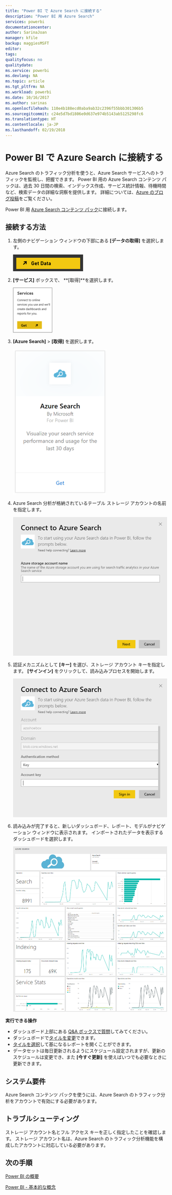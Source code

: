 ```yaml
---
title: "Power BI で Azure Search に接続する"
description: "Power BI 用 Azure Search"
services: powerbi
documentationcenter: 
author: SarinaJoan
manager: kfile
backup: maggiesMSFT
editor: 
tags: 
qualityfocus: no
qualitydate: 
ms.service: powerbi
ms.devlang: NA
ms.topic: article
ms.tgt_pltfrm: NA
ms.workload: powerbi
ms.date: 10/16/2017
ms.author: sarinas
ms.openlocfilehash: 110e4b188ecd0aba9ab32c2396f55bbb301306b5
ms.sourcegitcommit: c24e5d7bd1806e0d637e974b5143ab5125298fc6
ms.translationtype: HT
ms.contentlocale: ja-JP
ms.lasthandoff: 02/19/2018
---
```

# <a name="connect-to-azure-search-with-power-bi"></a>Power BI で Azure Search に接続する
Azure Search のトラフィック分析を使うと、Azure Search サービスへのトラフィックを監視し、把握できます。 Power BI 用の Azure Search コンテンツ パックは、過去 30 日間の検索、インデックス作成、サービス統計情報、待機時間など、検索データの詳細な洞察を提供します。 詳細については、[Azure のブログ投稿](https://azure.microsoft.com/en-us/blog/analyzing-your-azure-search-traffic/)をご覧ください。

Power BI 用 [Azure Search コンテンツ パック](https://app.powerbi.com/getdata/services/azure-search)に接続します。

## <a name="how-to-connect"></a>接続する方法
1. 左側のナビゲーション ウィンドウの下部にある **[データの取得]** を選択します。
   
   ![](media/service-connect-to-azure-search/pbi_getdata.png) 
2. **[サービス]** ボックスで、 **[取得]**を選択します。
   
   ![](media/service-connect-to-azure-search/pbi_getservices.png) 
3. **[Azure Search]** \> **[取得]** を選択します。
   
   ![](media/service-connect-to-azure-search/azuresearch.png)
4. Azure Search 分析が格納されているテーブル ストレージ アカウントの名前を指定します。
   
   ![](media/service-connect-to-azure-search/params.png)
5. 認証メカニズムとして **[キー]** を選び、ストレージ アカウント キーを指定します。 **[サインイン]** をクリックして、読み込みプロセスを開始します。
   
   ![](media/service-connect-to-azure-search/creds.png)
6. 読み込みが完了すると、新しいダッシュボード、レポート、モデルがナビゲーション ウィンドウに表示されます。 インポートされたデータを表示するダッシュボードを選択します。
   
    ![](media/service-connect-to-azure-search/dashboard2.png)

**実行できる操作**

* ダッシュボード上部にある [Q&A ボックスで質問](power-bi-q-and-a.md)してみてください。
* ダッシュボードで[タイルを変更](service-dashboard-edit-tile.md)できます。
* [タイルを選択](service-dashboard-tiles.md)して基になるレポートを開くことができます。
* データセットは毎日更新されるようにスケジュール設定されますが、更新のスケジュールは変更でき、また **[今すぐ更新]** を使えばいつでも必要なときに更新できます。

## <a name="system-requirements"></a>システム要件
Azure Search コンテンツ パックを使うには、Azure Search のトラフィック分析をアカウントで有効にする必要があります。

## <a name="troubleshooting"></a>トラブルシューティング
ストレージ アカウント名とフル アクセス キーを正しく指定したことを確認します。 ストレージ アカウント名は、Azure Search のトラフィック分析機能を構成したアカウントに対応している必要があります。

## <a name="next-steps"></a>次の手順
[Power BI の概要](service-get-started.md)

[Power BI - 基本的な概念](service-basic-concepts.md)

